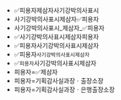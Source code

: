 - ✅피용자제삼자사기강박의사표시
- 사기강박의사표시제삼자✅피용자
- 사기강박의사표시_제삼자_✅피용자
- ✅사기강박의사표시제삼자피용자
- ✅피용자사기강박의사표시제삼자
- ✅피용자`사기강박의사표시제삼자`
- ✅`피용자`사기강박의사표시제삼자
- 피용자=✅제삼자
- 피용자=기획감사실과장ㆍ출장소장
- 피용자=기획감사실과장ㆍ은행출장소장